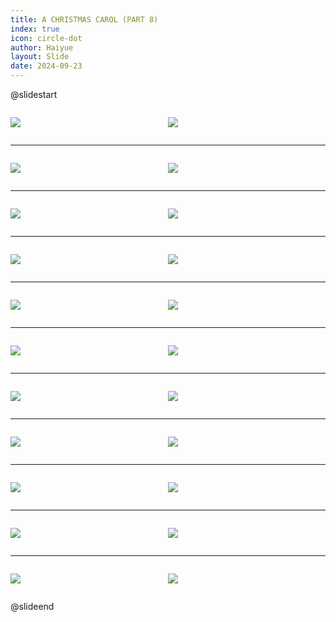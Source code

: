 ```yaml
---
title: A CHRISTMAS CAROL (PART 8)
index: true
icon: circle-dot
author: Haiyue
layout: Slide
date: 2024-09-23
---
```

 
@slidestart

<div style="display:flex">
<div style="flex:1">

![](/reading/english/Level-Z/A%20CHRISTMAS%20CAROL%20(PART%208)/001.webp)
</div>
<div style="flex:1">

![](/reading/english/Level-Z/A%20CHRISTMAS%20CAROL%20(PART%208)/002.webp)
</div>
</div>

---

<div style="display:flex">
<div style="flex:1">

![](/reading/english/Level-Z/A%20CHRISTMAS%20CAROL%20(PART%208)/003.webp)
</div>
<div style="flex:1">

![](/reading/english/Level-Z/A%20CHRISTMAS%20CAROL%20(PART%208)/004.webp)
</div>
</div>

---

<div style="display:flex">
<div style="flex:1">

![](/reading/english/Level-Z/A%20CHRISTMAS%20CAROL%20(PART%208)/005.webp)
</div>
<div style="flex:1">

![](/reading/english/Level-Z/A%20CHRISTMAS%20CAROL%20(PART%208)/006.webp)
</div>
</div>

---

<div style="display:flex">
<div style="flex:1">

![](/reading/english/Level-Z/A%20CHRISTMAS%20CAROL%20(PART%208)/007.webp)
</div>
<div style="flex:1">

![](/reading/english/Level-Z/A%20CHRISTMAS%20CAROL%20(PART%208)/008.webp)
</div>
</div>

---

<div style="display:flex">
<div style="flex:1">

![](/reading/english/Level-Z/A%20CHRISTMAS%20CAROL%20(PART%208)/009.webp)
</div>
<div style="flex:1">

![](/reading/english/Level-Z/A%20CHRISTMAS%20CAROL%20(PART%208)/010.webp)
</div>
</div>

---

<div style="display:flex">
<div style="flex:1">

![](/reading/english/Level-Z/A%20CHRISTMAS%20CAROL%20(PART%208)/011.webp)
</div>
<div style="flex:1">

![](/reading/english/Level-Z/A%20CHRISTMAS%20CAROL%20(PART%208)/012.webp)
</div>
</div>

---

<div style="display:flex">
<div style="flex:1">

![](/reading/english/Level-Z/A%20CHRISTMAS%20CAROL%20(PART%208)/013.webp)
</div>
<div style="flex:1">

![](/reading/english/Level-Z/A%20CHRISTMAS%20CAROL%20(PART%208)/014.webp)
</div>
</div>

---

<div style="display:flex">
<div style="flex:1">

![](/reading/english/Level-Z/A%20CHRISTMAS%20CAROL%20(PART%208)/015.webp)
</div>
<div style="flex:1">

![](/reading/english/Level-Z/A%20CHRISTMAS%20CAROL%20(PART%208)/016.webp)
</div>
</div>

---

<div style="display:flex">
<div style="flex:1">

![](/reading/english/Level-Z/A%20CHRISTMAS%20CAROL%20(PART%208)/017.webp)
</div>
<div style="flex:1">

![](/reading/english/Level-Z/A%20CHRISTMAS%20CAROL%20(PART%208)/018.webp)
</div>
</div>

---

<div style="display:flex">
<div style="flex:1">

![](/reading/english/Level-Z/A%20CHRISTMAS%20CAROL%20(PART%208)/019.webp)
</div>
<div style="flex:1">

![](/reading/english/Level-Z/A%20CHRISTMAS%20CAROL%20(PART%208)/020.webp)
</div>
</div>

---

<div style="display:flex">
<div style="flex:1">

![](/reading/english/Level-Z/A%20CHRISTMAS%20CAROL%20(PART%208)/021.webp)
</div>
<div style="flex:1">

![](/reading/english/Level-Z/A%20CHRISTMAS%20CAROL%20(PART%208)/022.webp)
</div>
</div>

@slideend